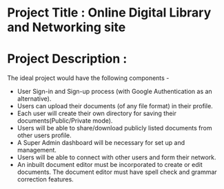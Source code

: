 # Project Title : Online Digital Library and Networking site 

# Project Description : 

The ideal project would have the following components - 

- User Sign-in and Sign-up process (with Google Authentication as an alternative).
- Users can upload their documents (of any file format) in their profile.
- Each user will create their own directory for saving their documents(Public/Private mode).
- Users will be able to share/download publicly listed documents from other users profile.
- A Super Admin dashboard will be necessary for set up and management.
- Users will be able to connect with other users and form their network.
- An inbuilt document editor must be incorporated to create or edit documents. The document editor must have spell check and grammar correction features.
